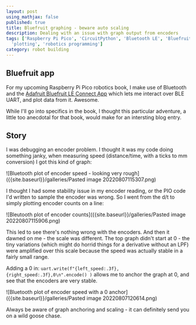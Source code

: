 ```yaml
---
layout: post
using_mathjax: false
published: true
title: Bluefruit graphing - beware auto scaling
description: Dealing with an issue with graph output from encoders
tags: ['Raspberry Pi Pico', 'CircuitPython', 'Bluetooth LE', 'Bluefruit', 'Bluefruit LE Connect', robot building,
  'plotting', 'robotics programming']
category: robot building
---
```

## Bluefruit app

For my upcoming Raspberry Pi Pico robotics book, I make use of Bluetooth and the [Adafruit Bluefruit LE Connect App](https://github.com/adafruit/Bluefruit_LE_Connect_v2) which lets me interact over BLE UART, and plot data from it. Awesome.

While I'll go into specifics in the book, I thought this particular adventure, a little too anecdotal for that book, would make for an intersting blog entry.

## Story

I was debugging an encoder problem. I thought it was my code doing something janky, when measuring speed (distance/time, with a ticks to mm conversion) I got this kind of graph:

![Bluetooth plot of encoder speed - looking very rough]({{site.baseurl}}/galleries/Pasted image 20220807115307.png)

I thought I had some stability issue in my encoder reading, or the PIO code I'd written to sample the encoder was wrong. So I went from the d/t to simply plotting encoder counts on a line:

![Bleutooth plot of encoder counts]({{site.baseurl}}/galleries/Pasted image 20220807115906.png)

This led to see there's nothing wrong with the encoders. And then it dawned on me - the scale was different. The top graph didn't start at 0 - the tiny variations (which might do horrid things for a derivative without an LPF) were amplified over this scale because the speed was actually stable in a fairly small range. 

Adding a 0 in:
```uart.write(f"{left_speed:.3f},{right_speed:.3f},0\n".encode() )``` allows me to anchor the graph at 0, and see that the encoders are very stable.

![Bluetooth plot of encoder speed with a 0 anchor]({{site.baseurl}}/galleries/Pasted image 20220807120614.png)

Always be aware of graph anchoring and scaling - it can definitely send you on a wild goose chase.
